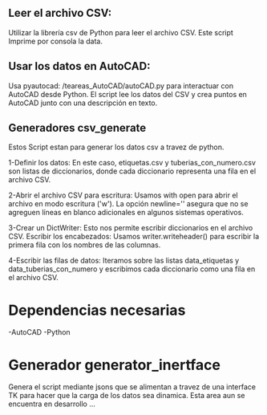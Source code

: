 
## Leer el archivo CSV:

Utilizar la librería csv de Python para leer el archivo CSV. Este script Imprime por consola la data.

## Usar los datos en AutoCAD:

Usa pyautocad: /teareas_AutoCAD/autoCAD.py para interactuar con AutoCAD desde Python. El script lee los datos del CSV y crea puntos en AutoCAD junto con una descripción en texto.


## Generadores csv_generate

Estos Script estan para generar los datos csv a travez de python.

1-Definir los datos: 
    En este caso, etiquetas.csv y tuberias_con_numero.csv son listas de diccionarios, donde cada diccionario representa una fila en el archivo CSV.

2-Abrir el archivo CSV para escritura:
    Usamos with open para abrir el archivo en modo escritura ('w'). La opción newline='' asegura que no se agreguen líneas en blanco adicionales en algunos sistemas operativos.

3-Crear un DictWriter: 
    Esto nos permite escribir diccionarios en el archivo CSV.
    Escribir los encabezados: Usamos writer.writeheader() para escribir la primera fila con los nombres de las columnas.

4-Escribir las filas de datos:
    Iteramos sobre las listas data_etiquetas y data_tuberias_con_numero y escribimos cada diccionario como una fila en el archivo CSV.

# Dependencias necesarias
-AutoCAD
-Python


# Generador generator_inertface

Genera el script mediante jsons que se alimentan a travez de una interface TK para hacer que la carga de los datos sea dinamica. Esta area aun se encuentra en desarrollo ...







